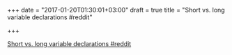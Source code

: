 +++
date = "2017-01-20T01:30:01+03:00"
draft = true
title = "Short vs. long variable declarations  #reddit"

+++

<p><a href="https://t.co/JDwMn994Q0">Short vs. long variable declarations  #reddit</a></p>
